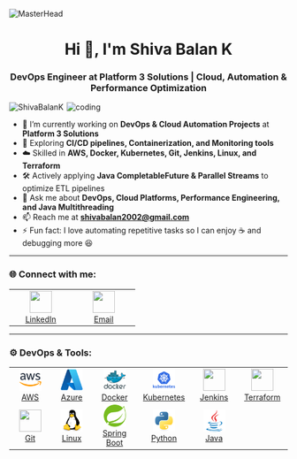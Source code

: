 ![MasterHead](https://appinventiv.com/wp-content/uploads/2024/05/hh.gif)
<h1 align="center">Hi 👋, I'm Shiva Balan K</h1>
<h3 align="center">DevOps Engineer at Platform 3 Solutions | Cloud, Automation & Performance Optimization</h3>
<img align="right" alt="coding" width="400" src="https://media.giphy.com/media/qgQUggAC3Pfv687qPC/giphy.gif">

<p align="left"> <img src="https://komarev.com/ghpvc/?username=ShivaBalanK&label=Profile%20views&color=0e75b6&style=flat" alt="ShivaBalanK" /> </p>

- 🔭 I’m currently working on **DevOps & Cloud Automation Projects** at **Platform 3 Solutions**  
- 🚀 Exploring **CI/CD pipelines, Containerization, and Monitoring tools**  
- ☁️ Skilled in **AWS, Docker, Kubernetes, Git, Jenkins, Linux, and Terraform**  
- 🛠️ Actively applying **Java CompletableFuture & Parallel Streams** to optimize ETL pipelines  
- 💬 Ask me about **DevOps, Cloud Platforms, Performance Engineering, and Java Multithreading**  
- 📫 Reach me at **shivabalan2002@gmail.com**  
- ⚡ Fun fact: I love automating repetitive tasks so I can enjoy ☕ and debugging more 😆  

---

<h3 align="left">🌐 Connect with me:</h3>

<table>
  <tr>
    <td align="center" width="100">
      <a href="https://linkedin.com/in/shivabalan-k" target="blank">
        <img src="https://raw.githubusercontent.com/rahuldkjain/github-profile-readme-generator/master/src/images/icons/Social/linked-in-alt.svg" height="40" width="40" />
        <br/> LinkedIn
      </a>
    </td>
    <td align="center" width="100">
      <a href="mailto:shivabalan2002@gmail.com" target="blank">
        <img src="https://cdn-icons-png.flaticon.com/512/732/732200.png" height="40" width="40" />
        <br/> Email
      </a>
    </td>
  </tr>
</table>


---

<h3 align="left">⚙️ DevOps & Tools:</h3>

<table>
  <tr>
    <td align="center" width="100">
      <a href="https://aws.amazon.com" target="_blank">
        <img src="https://raw.githubusercontent.com/devicons/devicon/master/icons/amazonwebservices/amazonwebservices-original-wordmark.svg" width="40" height="40"/><br> AWS
      </a>
    </td>
    <td align="center" width="100">
      <a href="https://azure.microsoft.com/" target="_blank">
        <img src="https://raw.githubusercontent.com/devicons/devicon/master/icons/azure/azure-original.svg" width="40" height="40"/><br> Azure
      </a>
    </td>
    <td align="center" width="100">
      <a href="https://www.docker.com/" target="_blank">
        <img src="https://raw.githubusercontent.com/devicons/devicon/master/icons/docker/docker-original-wordmark.svg" width="40" height="40"/><br> Docker
      </a>
    </td>
    <td align="center" width="100">
      <a href="https://kubernetes.io/" target="_blank">
        <img src="https://raw.githubusercontent.com/devicons/devicon/master/icons/kubernetes/kubernetes-plain-wordmark.svg" width="40" height="40"/><br> Kubernetes
      </a>
    </td>
    <td align="center" width="100">
      <a href="https://www.jenkins.io/" target="_blank">
        <img src="https://www.vectorlogo.zone/logos/jenkins/jenkins-icon.svg" width="40" height="40"/><br> Jenkins
      </a>
    </td>
    <td align="center" width="100">
      <a href="https://www.terraform.io/" target="_blank">
        <img src="https://www.vectorlogo.zone/logos/terraformio/terraformio-icon.svg" width="40" height="40"/><br> Terraform
      </a>
    </td>
    </tr>
  <tr>
    <td align="center" width="100">
      <a href="https://git-scm.com/" target="_blank">
        <img src="https://www.vectorlogo.zone/logos/git-scm/git-scm-icon.svg" width="40" height="40"/><br> Git
      </a>
    </td>
    <td align="center" width="100">
      <a href="https://www.linux.org/" target="_blank">
        <img src="https://raw.githubusercontent.com/devicons/devicon/master/icons/linux/linux-original.svg" width="40" height="40"/><br> Linux
      </a>
    </td>
    <td align="center" width="100">
      <a href="https://spring.io/projects/spring-boot" target="_blank">
        <img src="https://raw.githubusercontent.com/devicons/devicon/master/icons/spring/spring-original.svg" width="40" height="40"/><br> Spring Boot
      </a>
    </td>
    <td align="center" width="100">
      <a href="https://www.python.org" target="_blank">
        <img src="https://raw.githubusercontent.com/devicons/devicon/master/icons/python/python-original.svg" width="40" height="40"/><br> Python
      </a>
    </td>
    <td align="center" width="100">
      <a href="https://www.java.com" target="_blank">
        <img src="https://raw.githubusercontent.com/devicons/devicon/master/icons/java/java-original.svg" width="40" height="40"/><br> Java
      </a>
    </td>
  </tr>
</table>

